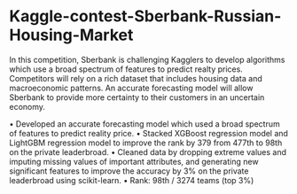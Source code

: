 # Kaggle-contest-Sberbank-Russian-Housing-Market
In this competition, Sberbank is challenging Kagglers to develop algorithms which use a broad spectrum of features to predict realty prices. Competitors will rely on a rich dataset that includes housing data and macroeconomic patterns. An accurate forecasting model will allow Sberbank to provide more certainty to their customers in an uncertain economy.

•	Developed an accurate forecasting model which used a broad spectrum of features to predict reality price.
•	Stacked XGBoost regression model and LightGBM regression model to improve the rank by 379 from 477th to 98th on the private leaderbroad.
•	Cleaned data by dropping extreme values and imputing missing values of important attributes, and generating new significant features to improve the accuracy by 3% on the private leaderbroad using scikit-learn.
•	Rank: 98th / 3274 teams (top 3%)
